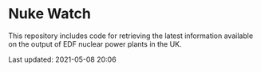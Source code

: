 # Nuke Watch

This repository includes code for retrieving the latest information available on the output of EDF nuclear power plants in the UK.

Last updated: 2021-05-08 20:06